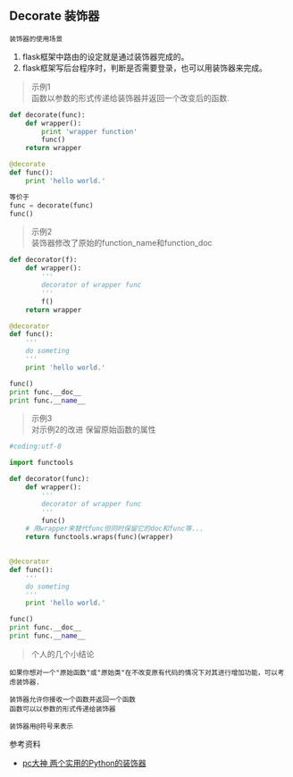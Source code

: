 ## Decorate 装饰器

`装饰器的使用场景`  
1. flask框架中路由的设定就是通过装饰器完成的。  
2. flask框架写后台程序时，判断是否需要登录，也可以用装饰器来完成。  

> 示例1  
> 函数以参数的形式传递给装饰器并返回一个改变后的函数.

```python
def decorate(func):
    def wrapper():
        print 'wrapper function'
        func()
    return wrapper

@decorate
def func():
    print 'hello world.'

等价于
func = decorate(func)
func()
```

> 示例2  
> 装饰器修改了原始的function\_name和function\_doc

```python
def decorator(f):
    def wrapper():
        '''
        decorator of wrapper func
        '''
        f()
    return wrapper

@decorator
def func():
    '''
    do someting
    '''
    print 'hello world.'

func()
print func.__doc__
print func.__name__
```

> 示例3  
> 对示例2的改进 保留原始函数的属性

```python
#coding:utf-8

import functools

def decorator(func):
    def wrapper():
        '''
        decorator of wrapper func
        '''
        func()
    # 用wrapper来替代func但同时保留它的doc和func等...
    return functools.wraps(func)(wrapper)
    

@decorator
def func():
    '''
    do someting
    '''
    print 'hello world.'

func()
print func.__doc__
print func.__name__
```

> 个人的几个小结论  

```
如果你想对一个"原始函数"或"原始类"在不改变原有代码的情况下对其进行增加功能，可以考虑装饰器.

装饰器允许你接收一个函数并返回一个函数
函数可以以参数的形式传递给装饰器

装饰器用@符号来表示
```

参考资料
- [pc大神 两个实用的Python的装饰器](https://zhuanlan.zhihu.com/p/20175869)
